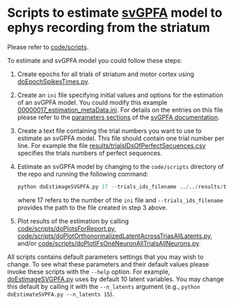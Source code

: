 # Scripts to estimate [svGPFA](http://www.github.com/joacorapela/svGPFA) model to ephys recording from the striatum

Please refer to [code/scripts](code/scripts).

To estimate and svGPFA model you could follow these steps:

1. Create epochs for all trials of striatum and motor cortex using [doEpochSpikesTimes.py](code/scripts/doEpochSpikesTimes.py).

2. Create an `ini` file specifying initial values and options for the estimation of an svGPFA model. You could modify this example [00000017_estimation_metaData.ini](init/00000017_estimation_metaData.ini). For details on the entries on this file please refer to the [parameters sections](https://joacorapela.github.io/svGPFA/params.html) of the [svGPFA documentation](https://joacorapela.github.io/svGPFA/index.html).

3. Create a text file containing the trial numbers you want to use to estimate an svGPFA model. This file should contain one trial number per line. For example the file [results/trialsIDsOfPerfectSecuences.csv](results/trialsIDsOfPerfectSecuences.csv) specifies the trials numbers of perfect sequences.

4. Estimate an svGPFA model by changing to the `code/scripts` directory of the repo and running the following command:

    ```python
    python doEstimageSVGPFA.py 17 --trials_ids_filename ../../results/trialsIDsOfPerfectSecuences.csv
    ```

    where 17 refers to the number of the `ini` file and `--trials_ids_filename` provides the path to the file created in step 3 above.

5. Plot results of the estimation by calling [code/scripts/doPlotsForReport.py](code/scripts/doPlotsForReport.py), [code/scripts/doPlotOrthonormalizedLatentAcrossTriasAllLatents.py](code/scripts/doPlotOrthonormalizedLatentAcrossTriasAllLatents.py), and/or [code/scripts/doPlotIFsOneNeuronAllTrialsAllNeurons.py](code/scripts/doPlotIFsOneNeuronAllTrialsAllNeurons.py).

All scripts contains default parameters settings that you may wish to change. To see what these parameters and their default values please invoke these scripts with the `--help` option. For example, [doEstimageSVGPFA.py](code/scripts/doEstimageSVGPFA.py) uses by default 10 latent variables. You may change this default by calling it with the `--n_latents` argument (e.g., ``python doEstimateSVPFA.py --n_latents 15``).
